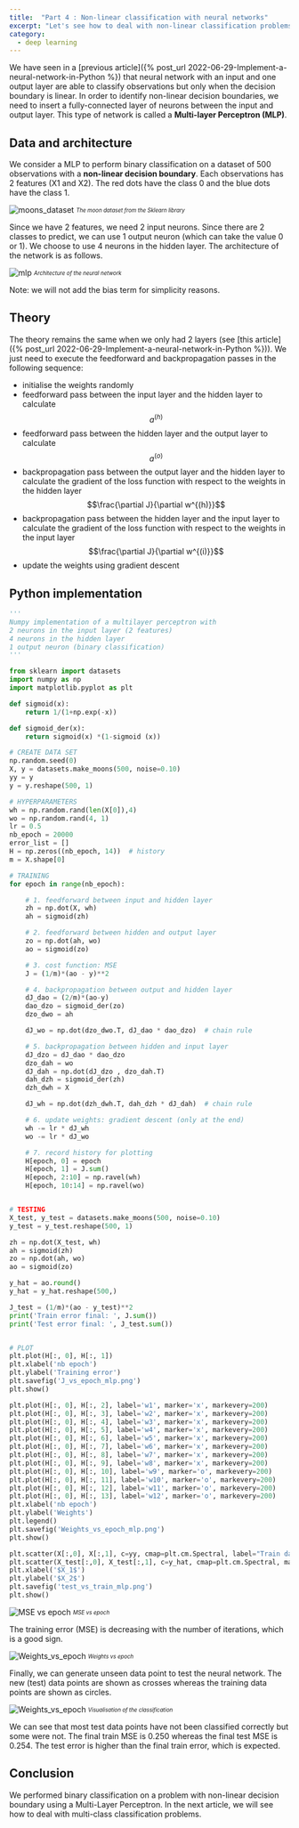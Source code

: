 ```yaml
---
title:  "Part 4 : Non-linear classification with neural networks"
excerpt: "Let's see how to deal with non-linear classification problems with artificial neural networks."
category:
  - deep learning
---
```




We have seen in a [previous article]({% post_url 2022-06-29-Implement-a-neural-network-in-Python %}) that neural network with an input and one output layer are able to classify observations but only when the decision boundary is linear. In order to identify non-linear decision boundaries, we need to insert a fully-connected layer of neurons between the input and output layer. This type of network is called a **Multi-layer Perceptron (MLP)**.



## Data and architecture


We consider a MLP to perform binary classification on a dataset of 500 observations with a **non-linear decision boundary**. Each observations has 2 features (X1 and X2). The red dots have the class 0 and the blue dots have the class 1.


![moons_dataset](/assets/images/datamachinist/moons.png)
<sub><sup>*The moon dataset from the Sklearn library*</sup></sub>

Since we have 2 features, we need 2 input neurons. Since there are 2 classes to predict, we can use 1 output neuron (which can take the value 0 or 1). We choose to use 4 neurons in the hidden layer. The architecture of the network is as follows.


![mlp](/assets/images/datamachinist/mlp.png)
<sub><sup>*Architecture of the neural network*</sup></sub>

Note: we will not add the bias term for simplicity reasons.

## Theory


The theory remains the same when we only had 2 layers (see [this article]({% post_url 2022-06-29-Implement-a-neural-network-in-Python %})). We just need to execute the feedforward and backpropagation passes in the following sequence:
- initialise the weights randomly
- feedforward pass between the input layer and the hidden layer to calculate  $$a^{(h)}$$
- feedforward pass between the hidden layer and the output layer to calculate $$a^{(o)}$$
- backpropagation pass between the output layer and the hidden layer to calculate the gradient of the loss function with respect to the weights in the hidden layer $$\frac{\partial J}{\partial w^{(h)}}$$
- backpropagation pass between the hidden layer and the input layer to calculate the gradient of the loss function with respect to the weights in the input layer $$\frac{\partial J}{\partial w^{(i)}}$$
- update the weights using gradient descent

## Python implementation

```python
'''
Numpy implementation of a multilayer perceptron with 
2 neurons in the input layer (2 features)
4 neurons in the hidden layer
1 output neuron (binary classification)
'''

from sklearn import datasets  
import numpy as np  
import matplotlib.pyplot as plt

def sigmoid(x):  
    return 1/(1+np.exp(-x))

def sigmoid_der(x):  
    return sigmoid(x) *(1-sigmoid (x))

# CREATE DATA SET
np.random.seed(0)  
X, y = datasets.make_moons(500, noise=0.10)  
yy = y
y = y.reshape(500, 1)

# HYPERPARAMETERS
wh = np.random.rand(len(X[0]),4)  
wo = np.random.rand(4, 1)  
lr = 0.5
nb_epoch = 20000
error_list = []
H = np.zeros((nb_epoch, 14))  # history
m = X.shape[0]

# TRAINING
for epoch in range(nb_epoch):  

    # 1. feedforward between input and hidden layer
    zh = np.dot(X, wh)
    ah = sigmoid(zh)

    # 2. feedforward between hidden and output layer
    zo = np.dot(ah, wo)
    ao = sigmoid(zo)

    # 3. cost function: MSE
    J = (1/m)*(ao - y)**2 

    # 4. backpropagation between output and hidden layer
    dJ_dao = (2/m)*(ao-y) 
    dao_dzo = sigmoid_der(zo) 
    dzo_dwo = ah

    dJ_wo = np.dot(dzo_dwo.T, dJ_dao * dao_dzo)  # chain rule

    # 5. backpropagation between hidden and input layer
    dJ_dzo = dJ_dao * dao_dzo
    dzo_dah = wo
    dJ_dah = np.dot(dJ_dzo , dzo_dah.T)
    dah_dzh = sigmoid_der(zh) 
    dzh_dwh = X

    dJ_wh = np.dot(dzh_dwh.T, dah_dzh * dJ_dah)  # chain rule

    # 6. update weights: gradient descent (only at the end)
    wh -= lr * dJ_wh
    wo -= lr * dJ_wo

    # 7. record history for plotting
    H[epoch, 0] = epoch
    H[epoch, 1] = J.sum()
    H[epoch, 2:10] = np.ravel(wh)
    H[epoch, 10:14] = np.ravel(wo)


# TESTING
X_test, y_test = datasets.make_moons(500, noise=0.10)  
y_test = y_test.reshape(500, 1)

zh = np.dot(X_test, wh)
ah = sigmoid(zh)
zo = np.dot(ah, wo)
ao = sigmoid(zo)

y_hat = ao.round()
y_hat = y_hat.reshape(500,)

J_test = (1/m)*(ao - y_test)**2 
print('Train error final: ', J.sum())
print('Test error final: ', J_test.sum())


# PLOT 
plt.plot(H[:, 0], H[:, 1])
plt.xlabel('nb epoch')
plt.ylabel('Training error')
plt.savefig('J_vs_epoch_mlp.png')
plt.show()

plt.plot(H[:, 0], H[:, 2], label='w1', marker='x', markevery=200)
plt.plot(H[:, 0], H[:, 3], label='w2', marker='x', markevery=200)
plt.plot(H[:, 0], H[:, 4], label='w3', marker='x', markevery=200)
plt.plot(H[:, 0], H[:, 5], label='w4', marker='x', markevery=200)
plt.plot(H[:, 0], H[:, 6], label='w5', marker='x', markevery=200)
plt.plot(H[:, 0], H[:, 7], label='w6', marker='x', markevery=200)
plt.plot(H[:, 0], H[:, 8], label='w7', marker='x', markevery=200)
plt.plot(H[:, 0], H[:, 9], label='w8', marker='x', markevery=200)
plt.plot(H[:, 0], H[:, 10], label='w9', marker='o', markevery=200)
plt.plot(H[:, 0], H[:, 11], label='w10', marker='o', markevery=200)
plt.plot(H[:, 0], H[:, 12], label='w11', marker='o', markevery=200)
plt.plot(H[:, 0], H[:, 13], label='w12', marker='o', markevery=200)
plt.xlabel('nb epoch')
plt.ylabel('Weights')
plt.legend()
plt.savefig('Weights_vs_epoch_mlp.png')
plt.show()

plt.scatter(X[:,0], X[:,1], c=yy, cmap=plt.cm.Spectral, label="Train data")
plt.scatter(X_test[:,0], X_test[:,1], c=y_hat, cmap=plt.cm.Spectral, marker='x', label="Test data")
plt.xlabel('$X_1$')
plt.ylabel('$X_2$')
plt.savefig('test_vs_train_mlp.png')
plt.show()
```

![MSE vs epoch](/assets/images/datamachinist/J_vs_epoch_mlp.png)
<sub><sup>*MSE vs epoch*</sup></sub>

The training error (MSE) is decreasing with the number of iterations, which is a good sign.

![Weights_vs_epoch](/assets/images/datamachinist/Weights_vs_epoch_mlp.png)
<sub><sup>*Weights vs epoch*</sup></sub>

Finally, we can generate unseen data point to test the neural network. The new (test) data points are shown as crosses whereas the training data points are shown as circles.

![Weights_vs_epoch](/assets/images/datamachinist/test_vs_train_mlp.png)
<sub><sup>*Visualisation of the classification*</sup></sub>


We can see that most test data points have not been classified correctly but some were not. The final train MSE is 0.250 whereas the final test MSE is 0.254. The test error is higher than the final train error, which is expected.

## Conclusion

We performed binary classification on a problem with non-linear decision boundary using a Multi-Layer Perceptron. In the next article, we will see how to deal with multi-class classification problems.